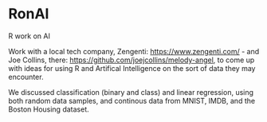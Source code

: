 # RonAI
R work on AI

Work with a local tech company, Zengenti: https://www.zengenti.com/ -  and Joe Collins, there: https://github.com/joejcollins/melody-angel, to come up with ideas for using R and Artifical Intelligence on the sort of data they may encounter.

We discussed classification (binary and class) and linear regression, using both random data samples, and continous data from MNIST, IMDB, and the Boston Housing dataset.


